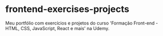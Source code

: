 # frontend-exercises-projects
Meu portfólio com exercícios e projetos do curso 'Formação Front-end - HTML, CSS, JavaScript, React e mais' na Udemy.
